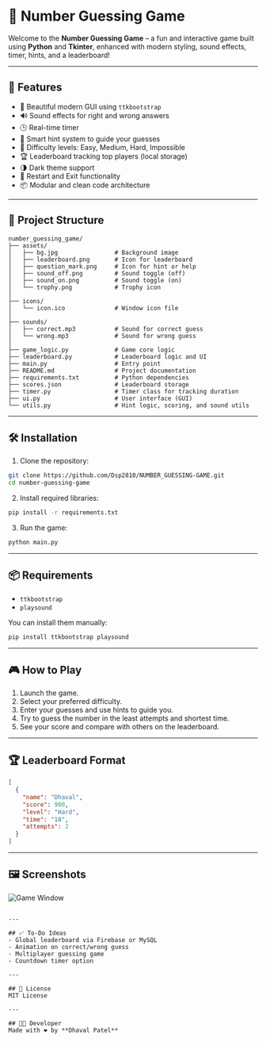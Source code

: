 # 🎯 Number Guessing Game

Welcome to the **Number Guessing Game** – a fun and interactive game built using **Python** and **Tkinter**, enhanced with modern styling, sound effects, timer, hints, and a leaderboard!

---

## 🚀 Features

- 🎨 Beautiful modern GUI using `ttkbootstrap`
- 🔊 Sound effects for right and wrong answers
- 🕒 Real-time timer
- 🧠 Smart hint system to guide your guesses
- 🧩 Difficulty levels: Easy, Medium, Hard, Impossible
- 🏆 Leaderboard tracking top players (local storage)
- 🌗 Dark theme support
- 🔁 Restart and Exit functionality
- 📦 Modular and clean code architecture

---

## 📂 Project Structure

```
number_guessing_game/
├── assets/
│   ├── bg.jpg                # Background image
│   ├── leaderboard.png       # Icon for leaderboard
│   ├── question_mark.png     # Icon for hint or help
│   ├── sound_off.png         # Sound toggle (off)
│   ├── sound_on.png          # Sound toggle (on)
│   └── trophy.png            # Trophy icon
│
├── icons/
│   └── icon.ico              # Window icon file
│
├── sounds/
│   ├── correct.mp3           # Sound for correct guess
│   └── wrong.mp3             # Sound for wrong guess
│
├── game_logic.py             # Game core logic
├── leaderboard.py            # Leaderboard logic and UI
├── main.py                   # Entry point
├── README.md                 # Project documentation
├── requirements.txt          # Python dependencies
├── scores.json               # Leaderboard storage
├── timer.py                  # Timer class for tracking duration
├── ui.py                     # User interface (GUI)
└── utils.py                  # Hint logic, scoring, and sound utils
```

---

## 🛠 Installation

1. Clone the repository:
```bash
git clone https://github.com/Dsp2810/NUMBER_GUESSING-GAME.git
cd number-guessing-game
```

2. Install required libraries:
```bash
pip install -r requirements.txt
```

3. Run the game:
```bash
python main.py
```

---

## 📦 Requirements
- `ttkbootstrap`
- `playsound`

You can install them manually:
```bash
pip install ttkbootstrap playsound
```

---

## 🎮 How to Play

1. Launch the game.
2. Select your preferred difficulty.
3. Enter your guesses and use hints to guide you.
4. Try to guess the number in the least attempts and shortest time.
5. See your score and compare with others on the leaderboard.

---

## 🏆 Leaderboard Format
```json
[
  {
    "name": "Dhaval",
    "score": 900,
    "level": "Hard",
    "time": "18",
    "attempts": 2
  }
]
```

---

## 🖼️ Screenshots 

![Game Window](assets/bg.jpg)
```

---

## ✅ To-Do Ideas
- Global leaderboard via Firebase or MySQL
- Animation on correct/wrong guess
- Multiplayer guessing game
- Countdown timer option

---

## 📘 License
MIT License

---

## 👨‍💻 Developer
Made with ❤️ by **Dhaval Patel**
